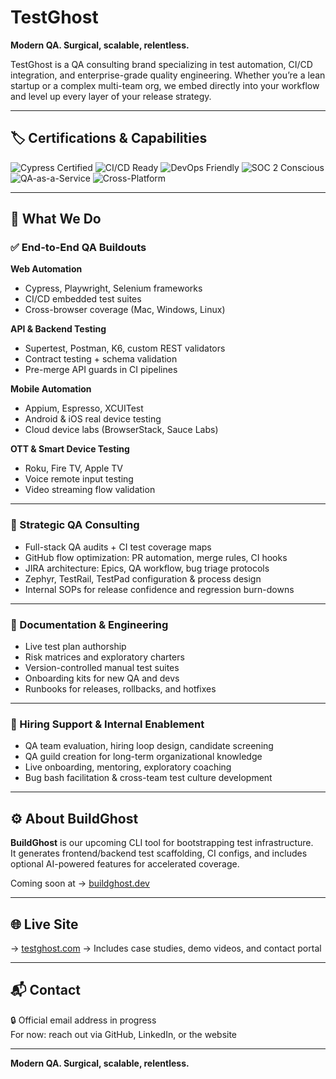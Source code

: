 # TestGhost

**Modern QA. Surgical, scalable, relentless.**

TestGhost is a QA consulting brand specializing in test automation, CI/CD integration, and enterprise-grade quality engineering. Whether you’re a lean startup or a complex multi-team org, we embed directly into your workflow and level up every layer of your release strategy.

---

## 🏷️ Certifications & Capabilities

![Cypress Certified](https://img.shields.io/badge/Cypress-Certified-brightgreen)
![CI/CD Ready](https://img.shields.io/badge/CI/CD-Integrated-blue)
![DevOps Friendly](https://img.shields.io/badge/DevOps-Compatible-yellow)
![SOC 2 Conscious](https://img.shields.io/badge/SOC2-Ready-critical)
![QA-as-a-Service](https://img.shields.io/badge/QA-as--a--Service-orange)
![Cross-Platform](https://img.shields.io/badge/Cross--Platform-Web%2C%20Mobile%2C%20OTT-informational)

---

## 🔧 What We Do

### ✅ End-to-End QA Buildouts

**Web Automation**
- Cypress, Playwright, Selenium frameworks
- CI/CD embedded test suites
- Cross-browser coverage (Mac, Windows, Linux)

**API & Backend Testing**
- Supertest, Postman, K6, custom REST validators
- Contract testing + schema validation
- Pre-merge API guards in CI pipelines

**Mobile Automation**
- Appium, Espresso, XCUITest
- Android & iOS real device testing
- Cloud device labs (BrowserStack, Sauce Labs)

**OTT & Smart Device Testing**
- Roku, Fire TV, Apple TV
- Voice remote input testing
- Video streaming flow validation

---

### 🧠 Strategic QA Consulting

- Full-stack QA audits + CI test coverage maps
- GitHub flow optimization: PR automation, merge rules, CI hooks
- JIRA architecture: Epics, QA workflow, bug triage protocols
- Zephyr, TestRail, TestPad configuration & process design
- Internal SOPs for release confidence and regression burn-downs

---

### 📄 Documentation & Engineering

- Live test plan authorship
- Risk matrices and exploratory charters
- Version-controlled manual test suites
- Onboarding kits for new QA and devs
- Runbooks for releases, rollbacks, and hotfixes

---

### 👥 Hiring Support & Internal Enablement

- QA team evaluation, hiring loop design, candidate screening
- QA guild creation for long-term organizational knowledge
- Live onboarding, mentoring, exploratory coaching
- Bug bash facilitation & cross-team test culture development

---

## ⚙️ About BuildGhost

**BuildGhost** is our upcoming CLI tool for bootstrapping test infrastructure.  
It generates frontend/backend test scaffolding, CI configs, and includes optional AI-powered features for accelerated coverage.

Coming soon at → [buildghost.dev](https://buildghost.dev)

---

## 🌐 Live Site

→ [testghost.com](https://testghost.com) 
→ Includes case studies, demo videos, and contact portal

---

## 📬 Contact

🔒 Official email address in progress  
For now: reach out via GitHub, LinkedIn, or the website

---

**Modern QA. Surgical, scalable, relentless.**
